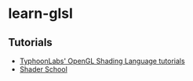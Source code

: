 # learn-glsl

## Tutorials
- [TyphoonLabs' OpenGL Shading Language tutorials](https://www.opengl.org/sdk/docs/tutorials/TyphoonLabs/)
- [Shader School](https://github.com/stackgl/shader-school)
